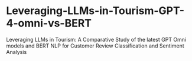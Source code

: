# Leveraging-LLMs-in-Tourism-GPT-4-omni-vs-BERT
Leveraging LLMs in Tourism: A Comparative Study of the latest GPT Omni models and BERT NLP for Customer Review Classification and Sentiment Analysis
